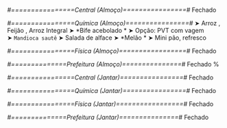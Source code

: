 
*#================Central (Almoço)================#*
Fechado

*#================Química (Almoço)================#*
➤ Arroz ,  Feijão ,  Arroz Integral
➤ *Bife acebolado  *
➤ Opção: PVT com vagem   
➤ `Mandioca sautê`
➤ Salada de alface 
➤ *Melão *
➤ Mini pão, refresco 

*#================Física (Almoço)=================#*
Fechado

*#==============Prefeitura (Almoço)===============#*
Fechado
%

*#================Central (Jantar)================#*
Fechado

*#================Química (Jantar)================#*
Fechado

*#================Física (Jantar)=================#*
Fechado

*#==============Prefeitura (Jantar)===============#*
Fechado

